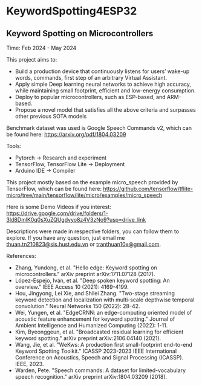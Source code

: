 # KeywordSpotting4ESP32
## Keyword Spotting on Microcontrollers
Time: Feb 2024 - May 2024

This project aims to:
- Build a production device that continuously listens for users’ wake-up words, commands, first step of an arbitrary Virtual Assistant.
- Apply simple Deep learning neural networks to achieve high accuracy, while maintaining small footprint, efficient and low-energy consumption.
- Deploy to popular microcontrollers, such as ESP-based, and ARM-based.
- Propose a novel model that satisfies all the above criteria and surpasses other previous SOTA models

Benchmark dataset was used is Google Speech Commands v2, which can be found here: <https://arxiv.org/pdf/1804.03209>

Tools:
- Pytorch -> Research and experiment
- TensorFlow, TensorFlow Lite -> Deployment
- Arduino IDE -> Compiler

This project mostly based on the example micro_speech provided by TensorFlow, which can be found here: <https://github.com/tensorflow/tflite-micro/tree/main/tensorflow/lite/micro/examples/micro_speech>

Here is some Demo Videos if you interest: <https://drive.google.com/drive/folders/1-3ld8DmlK0q0sXuZQUgdvyo8z4V3zNo9?usp=drive_link>

Descriptions were made in respective folders, you can follow them to explore. If you have any question, just email me <thuan.tn210823@sis.hust.edu.vn> or <tranthuan10x@gmail.com>. 

References:
- Zhang, Yundong, et al. "Hello edge: Keyword spotting on microcontrollers." arXiv preprint arXiv:1711.07128 (2017).
- López-Espejo, Iván, et al. "Deep spoken keyword spotting: An overview." IEEE Access 10 (2021): 4169-4199.
- Hou, Jingyong, Lei Xie, and Shilei Zhang. "Two-stage streaming keyword detection and localization with multi-scale depthwise temporal convolution." Neural Networks 150 (2022): 28-42.
- Wei, Yungen, et al. "EdgeCRNN: an edge-computing oriented model of acoustic feature enhancement for keyword spotting." Journal of Ambient Intelligence and Humanized Computing (2022): 1-11.
- Kim, Byeonggeun, et al. "Broadcasted residual learning for efficient keyword spotting." arXiv preprint arXiv:2106.04140 (2021).
- Wang, Jie, et al. "WeKws: A production first small-footprint end-to-end Keyword Spotting Toolkit." ICASSP 2023-2023 IEEE International Conference on Acoustics, Speech and Signal Processing (ICASSP). IEEE, 2023.
- Warden, Pete. "Speech commands: A dataset for limited-vocabulary speech recognition." arXiv preprint arXiv:1804.03209 (2018).

